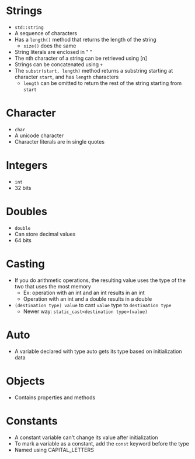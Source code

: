 # Strings
- `std::string`
- A sequence of characters
- Has a `length()` method that returns the length of the string
  - `size()` does the same
- String literals are enclosed in " "
- The nth character of a string can be retrieved using \[n\]
- Strings can be concatenated using `+`
- The `substr(start, length)` method returns a substring starting at character `start`, and has `length` characters
  - `length` can be omitted to return the rest of the string starting from `start`

# Character
- `char`
- A unicode character
- Character literals are in single quotes

# Integers
- `int`
- 32 bits

# Doubles
- `double`
- Can store decimal values
- 64 bits

# Casting
- If you do arithmetic operations, the resulting value uses the type of the two that uses the most memory
  - Ex: operation with an int and an int results in an int
  - Operation with an int and a double results in a double
- `(destination type) value` to cast `value` type to `destination type`
  - Newer way: `static_cast<destination type>(value)`

# Auto
- A variable declared with type auto gets its type based on initialization data

# Objects
- Contains properties and methods

# Constants
- A constant variable can't change its value after initialization
- To mark a variable as a constant, add the `const` keyword before the type
- Named using CAPITAL_LETTERS
